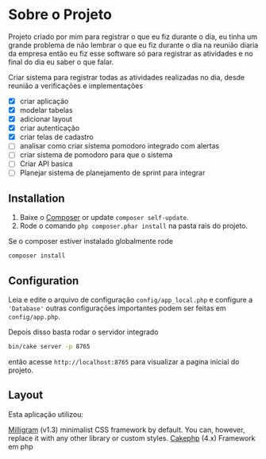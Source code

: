 # Sobre o Projeto
Projeto criado por mim para registrar o que eu fiz durante o dia, eu tinha um grande problema de não lembrar o que eu fiz durante o dia na reunião diaria da empresa então eu fiz esse software só para registrar as atividades e no final do dia eu saber o que falar.

Criar sistema para registrar todas as atividades realizadas no dia, desde reunião a verificações e implementações
- [x] criar aplicação
- [x] modelar tabelas
- [x] adicionar layout
- [x] criar autenticação
- [x] criar telas de cadastro
- [ ] analisar como criar sistema pomodoro integrado com alertas
- [ ] criar sistema de pomodoro para que o sistema 
- [ ] Criar API basica
- [ ] Planejar sistema de planejamento de sprint para integrar

## Installation

1. Baixe o [Composer](https://getcomposer.org/doc/00-intro.md) or update `composer self-update`.
2. Rode o comando `php composer.phar install` na pasta rais do projeto.

Se o composer estiver instalado globalmente rode

```bash
composer install
```
## Configuration

Leia e edite o arquivo de configuração `config/app_local.php` e configure a 
`'Database'` outras configurações importantes podem ser feitas em `config/app.php`.

Depois disso basta rodar o servidor integrado

```bash
bin/cake server -p 8765
```

então acesse `http://localhost:8765` para visualizar a pagina inicial do projeto.



## Layout
Esta aplicação utilizou:

[Milligram](https://milligram.io/) (v1.3) minimalist CSS
framework by default. You can, however, replace it with any other library or
custom styles.
[Cakephp](https://cakephp.org/) (4.x) Framework em php
